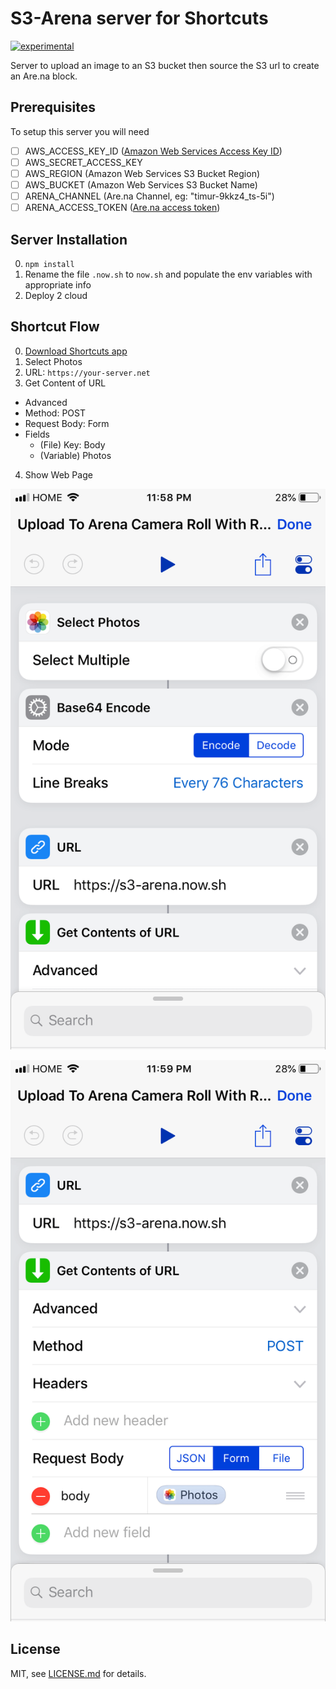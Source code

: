 # S3-Arena server for Shortcuts

[![experimental](http://badges.github.io/stability-badges/dist/experimental.svg)](http://github.com/badges/stability-badges)

Server to upload an image to an S3 bucket then source the S3 url to create an Are.na block.

## Prerequisites

To setup this server you will need

- [ ] AWS_ACCESS_KEY_ID ([Amazon Web Services Access Key ID](https://docs.aws.amazon.com/general/latest/gr/managing-aws-access-keys.html)) 
- [ ] AWS_SECRET_ACCESS_KEY
- [ ] AWS_REGION (Amazon Web Services S3 Bucket Region)
- [ ] AWS_BUCKET (Amazon Web Services S3 Bucket Name)
- [ ] ARENA_CHANNEL (Are.na Channel, eg: "timur-9kkz4_ts-5i")
- [ ] ARENA_ACCESS_TOKEN ([Are.na access token](https://dev.are.na/oauth/applications))

## Server Installation

0. `npm install` 
1. Rename the file `.now.sh` to `now.sh` and populate the env variables with appropriate info
2. Deploy 2 cloud

## Shortcut Flow

0. [Download Shortcuts app](https://itunes.apple.com/us/app/shortcuts/id915249334?mt=8)
1. Select Photos
2. URL: `https://your-server.net`
3. Get Content of URL
  * Advanced
  * Method: POST
  * Request Body: Form
  * Fields
    * (File) Key: Body
    * (Variable) Photos
4. Show Web Page

![Shortcut 1](https://github.com/tttimur/s3-arena/blob/master/images/0.PNG)

![Shortcut 2](https://github.com/tttimur/s3-arena/blob/master/images/1.PNG)

## License

MIT, see [LICENSE.md](http://github.com/tttimur/s3-arena/blob/master/LICENSE.md) for details.